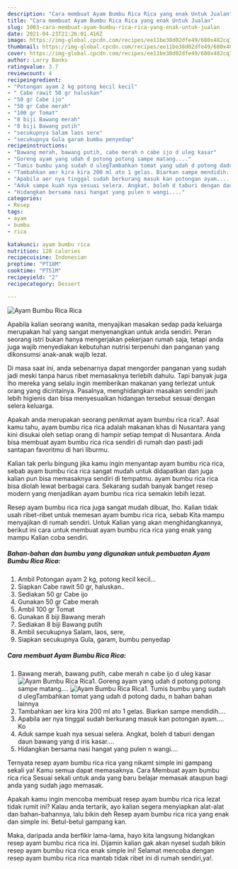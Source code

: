 ```yaml
---
description: "Cara membuat Ayam Bumbu Rica Rica yang enak Untuk Jualan"
title: "Cara membuat Ayam Bumbu Rica Rica yang enak Untuk Jualan"
slug: 1003-cara-membuat-ayam-bumbu-rica-rica-yang-enak-untuk-jualan
date: 2021-04-23T21:26:01.416Z
image: https://img-global.cpcdn.com/recipes/ee11be38d02dfe49/680x482cq70/ayam-bumbu-rica-rica-foto-resep-utama.jpg
thumbnail: https://img-global.cpcdn.com/recipes/ee11be38d02dfe49/680x482cq70/ayam-bumbu-rica-rica-foto-resep-utama.jpg
cover: https://img-global.cpcdn.com/recipes/ee11be38d02dfe49/680x482cq70/ayam-bumbu-rica-rica-foto-resep-utama.jpg
author: Larry Banks
ratingvalue: 3.7
reviewcount: 4
recipeingredient:
- "Potongan ayam 2 kg potong kecil kecil"
- " Cabe rawit 50 gr haluskan"
- "50 gr Cabe ijo"
- "50 gr Cabe merah"
- "100 gr Tomat"
- "8 biji Bawang merah"
- "8 biji Bawang putih"
- "secukupnya Salam laos sere"
- "secukupnya Gula garam bumbu penyedap"
recipeinstructions:
- "Bawang merah, bawang putih, cabe merah n cabe ijo d uleg kasar"
- "Goreng ayam yang udah d potong potong sampe matang...."
- "Tumis bumbu yang sudah d ulegTambahkan tomat yang udah d potong dadu, n bahan bahan lainnya"
- "Tambahkan aer kira kira 200 ml ato 1 gelas. Biarkan sampe mendidih...."
- "Apabila aer nya tinggal sudah berkurang masuk kan potongan ayam.... Ko"
- "Aduk sampe kuah nya sesuai selera. Angkat, boleh d taburi dengan daun bawang yang d iris kasar...."
- "Hidangkan bersama nasi hangat yang pulen n wangi...."
categories:
- Resep
tags:
- ayam
- bumbu
- rica

katakunci: ayam bumbu rica 
nutrition: 128 calories
recipecuisine: Indonesian
preptime: "PT18M"
cooktime: "PT51M"
recipeyield: "2"
recipecategory: Dessert

---
```



![Ayam Bumbu Rica Rica](https://img-global.cpcdn.com/recipes/ee11be38d02dfe49/680x482cq70/ayam-bumbu-rica-rica-foto-resep-utama.jpg)

Apabila kalian seorang wanita, menyajikan masakan sedap pada keluarga merupakan hal yang sangat menyenangkan untuk anda sendiri. Peran seorang istri bukan hanya mengerjakan pekerjaan rumah saja, tetapi anda juga wajib menyediakan kebutuhan nutrisi terpenuhi dan panganan yang dikonsumsi anak-anak wajib lezat.

Di masa  saat ini, anda sebenarnya dapat mengorder panganan yang sudah jadi meski tanpa harus ribet memasaknya terlebih dahulu. Tapi banyak juga lho mereka yang selalu ingin memberikan makanan yang terlezat untuk orang yang dicintainya. Pasalnya, menghidangkan masakan sendiri jauh lebih higienis dan bisa menyesuaikan hidangan tersebut sesuai dengan selera keluarga. 



Apakah anda merupakan seorang penikmat ayam bumbu rica rica?. Asal kamu tahu, ayam bumbu rica rica adalah makanan khas di Nusantara yang kini disukai oleh setiap orang di hampir setiap tempat di Nusantara. Anda bisa membuat ayam bumbu rica rica sendiri di rumah dan pasti jadi santapan favoritmu di hari liburmu.

Kalian tak perlu bingung jika kamu ingin menyantap ayam bumbu rica rica, sebab ayam bumbu rica rica sangat mudah untuk didapatkan dan juga kalian pun bisa memasaknya sendiri di tempatmu. ayam bumbu rica rica bisa diolah lewat berbagai cara. Sekarang sudah banyak banget resep modern yang menjadikan ayam bumbu rica rica semakin lebih lezat.

Resep ayam bumbu rica rica juga sangat mudah dibuat, lho. Kalian tidak usah ribet-ribet untuk memesan ayam bumbu rica rica, sebab Kita mampu menyajikan di rumah sendiri. Untuk Kalian yang akan menghidangkannya, berikut ini cara untuk membuat ayam bumbu rica rica yang enak yang mampu Kalian coba sendiri.

<!--inarticleads1-->

##### Bahan-bahan dan bumbu yang digunakan untuk pembuatan Ayam Bumbu Rica Rica:

1. Ambil Potongan ayam 2 kg, potong kecil kecil...
1. Siapkan  Cabe rawit 50 gr, haluskan..
1. Sediakan 50 gr Cabe ijo
1. Gunakan 50 gr Cabe merah
1. Ambil 100 gr Tomat
1. Gunakan 8 biji Bawang merah
1. Sediakan 8 biji Bawang putih
1. Ambil secukupnya Salam, laos, sere,
1. Siapkan secukupnya Gula, garam, bumbu penyedap




<!--inarticleads2-->

##### Cara membuat Ayam Bumbu Rica Rica:

1. Bawang merah, bawang putih, cabe merah n cabe ijo d uleg kasar
<img src="https://img-global.cpcdn.com/steps/a434f46b49322d2c/160x128cq70/ayam-bumbu-rica-rica-langkah-memasak-1-foto.jpg" alt="Ayam Bumbu Rica Rica">1. Goreng ayam yang udah d potong potong sampe matang....
<img src="https://img-global.cpcdn.com/steps/9771afbd4872317e/160x128cq70/ayam-bumbu-rica-rica-langkah-memasak-2-foto.jpg" alt="Ayam Bumbu Rica Rica">1. Tumis bumbu yang sudah d ulegTambahkan tomat yang udah d potong dadu, n bahan bahan lainnya
1. Tambahkan aer kira kira 200 ml ato 1 gelas. Biarkan sampe mendidih....
1. Apabila aer nya tinggal sudah berkurang masuk kan potongan ayam.... Ko
1. Aduk sampe kuah nya sesuai selera. Angkat, boleh d taburi dengan daun bawang yang d iris kasar....
1. Hidangkan bersama nasi hangat yang pulen n wangi....




Ternyata resep ayam bumbu rica rica yang nikamt simple ini gampang sekali ya! Kamu semua dapat memasaknya. Cara Membuat ayam bumbu rica rica Sesuai sekali untuk anda yang baru belajar memasak ataupun bagi anda yang sudah jago memasak.

Apakah kamu ingin mencoba membuat resep ayam bumbu rica rica lezat tidak rumit ini? Kalau anda tertarik, ayo kalian segera menyiapkan alat-alat dan bahan-bahannya, lalu bikin deh Resep ayam bumbu rica rica yang enak dan simple ini. Betul-betul gampang kan. 

Maka, daripada anda berfikir lama-lama, hayo kita langsung hidangkan resep ayam bumbu rica rica ini. Dijamin kalian gak akan nyesel sudah bikin resep ayam bumbu rica rica enak simple ini! Selamat mencoba dengan resep ayam bumbu rica rica mantab tidak ribet ini di rumah sendiri,ya!.

